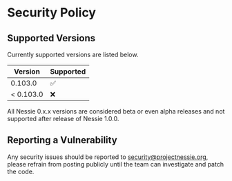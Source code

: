# Security Policy

## Supported Versions

Currently supported versions are listed below.

| Version  | Supported          |
|----------|--------------------|
| 0.103.0   | :white_check_mark: |
| < 0.103.0 | :x:                |

All Nessie 0.x.x versions are considered beta or even alpha releases and not supported after
release of Nessie 1.0.0.

## Reporting a Vulnerability

Any security issues should be reported to security@projectnessie.org, please refrain from posting publicly until the team can investigate and patch the code.
